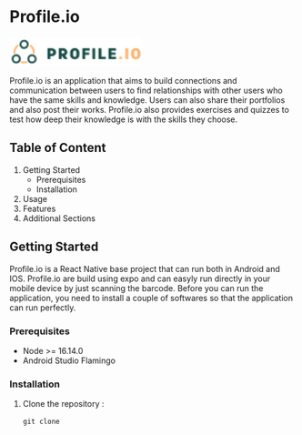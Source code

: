 # Profile.io
<img src="./src/assets/image/logoWithLetter.png" alt="Logo Profile.io" width="231">

Profile.io is an application that aims to build connections and communication between users to find relationships with other users who have the same skills and knowledge. Users can also share their portfolios and also post their works. Profile.io also provides exercises and quizzes to test how deep their knowledge is with the skills they choose.

## Table of Content
1. Getting Started
   - Prerequisites
   - Installation
3. Usage
4. Features
5. Additional Sections

## Getting Started
Profile.io is a React Native base project that can run both in Android and IOS. Profile.io are build using expo and can easyly run directly in your mobile device by just scanning the barcode. Before you can run the application, you need to install a couple of softwares so that the application can run perfectly.

### Prerequisites
- Node >= 16.14.0
- Android Studio Flamingo

### Installation
1. Clone the repository :
   ```
   git clone
